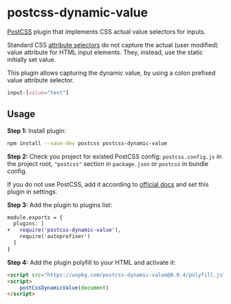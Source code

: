 # postcss-dynamic-value

[PostCSS] plugin that implements CSS actual value selectors for inputs.

Standard CSS [attribute selectors](https://www.w3schools.com/css/css_attribute_selectors.asp) do not capture the actual (user modified) value attribute for HTML input elements. They, instead, use the static initially set value.

This plugin allows capturing the dynamic value, by using a colon prefixed value attribute selector.

```css
input:[value="test"]
```


[PostCSS]: https://github.com/postcss/postcss


## Usage

**Step 1:** Install plugin:

```sh
npm install --save-dev postcss postcss-dynamic-value
```

**Step 2:** Check you project for existed PostCSS config: `postcss.config.js`
in the project root, `"postcss"` section in `package.json`
or `postcss` in bundle config.

If you do not use PostCSS, add it according to [official docs]
and set this plugin in settings.

**Step 3:** Add the plugin to plugins list:

```diff
module.exports = {
  plugins: [
+   require('postcss-dynamic-value'),
    require('autoprefixer')
  ]
}
```

**Step 4:** Add the plugin polyfill to your HTML and activate it:

```html
<script src="https://unpkg.com/postcss-dynamic-value@0.0.4/polyfill.js"></script>
<script>
    postCssDynamicValue(document)
</script>
```

[official docs]: https://github.com/postcss/postcss#usage
